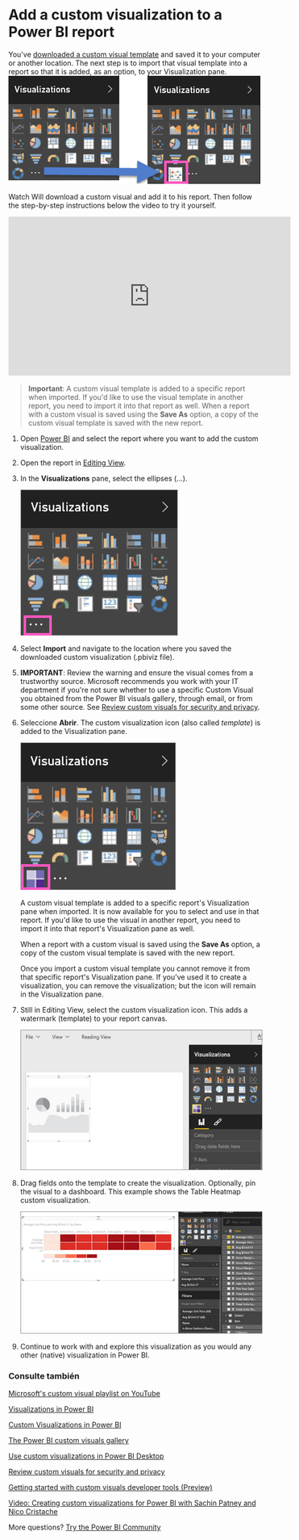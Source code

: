 <properties
   pageTitle="Add a custom visualization to a Power BI report"
   description="Add a custom visual to a Power BI report"
   services="powerbi"
   documentationCenter=""
   authors="mihart"
   manager="mblythe"
   backup=""
   editor=""
   tags=""
  featuredVideoId="gido6wr5pvE"
  qualityFocus="no"
   qualityDate=""/>

<tags
   ms.service="powerbi"
   ms.devlang="NA"
   ms.topic="article"
   ms.tgt_pltfrm="NA"
   ms.workload="powerbi"
   ms.date="08/25/2016"
   ms.author="mihart"/>
# <a name="add-a-custom-visualization-to-a-power-bi-report"></a>Add a custom visualization to a Power BI report

You've <bpt id="p1">[</bpt>downloaded a custom visual template<ept id="p1">](powerbi-custom-visuals-download-from-the-gallery.md)</ept> and saved it to your computer or another location.  The next step is to import that visual template into a report so that it is added, as an option, to your Visualization pane.
    ![](media/powerbi-custom-visuals-add-to-report/pbi-custom-viz-icon.png)

Watch Will download a custom visual and add it to his report. Then follow the step-by-step instructions below the video to try it yourself.

<iframe width="560" height="315" src="https://www.youtube.com/embed/gido6wr5pvE" frameborder="0" allowfullscreen></iframe>

><bpt id="p1">**</bpt>Important<ept id="p1">**</ept>: A custom visual template is added to a specific report when imported. If you'd like to use the visual template in another report, you need to import it into that report as well.
When a report with a custom visual is saved using the <bpt id="p1">**</bpt>Save As<ept id="p1">**</ept> option, a copy of the custom visual template is saved with the new report.

1. Open <bpt id="p1">[</bpt>Power BI<ept id="p1">](http://app.powerbi.com)</ept> and select the report where you want to add the custom visualization.  

2.  Open the report in <bpt id="p1">[</bpt>Editing View<ept id="p1">](powerbi-service-interact-with-a-report-in-editing-view.md)</ept>.

2. In the <bpt id="p1">**</bpt>Visualizations<ept id="p1">**</ept> pane, select the ellipses (...).

    ![](media/powerbi-custom-visuals-add-to-report/PBI_customVizEllipses.jpg)

3. Select <bpt id="p1">**</bpt>Import<ept id="p1">**</ept> and navigate to the location where you saved the downloaded custom visualization (.pbiviz file).

4. <bpt id="p1">**</bpt>IMPORTANT<ept id="p1">**</ept>: Review the warning and ensure the visual comes from a trustworthy source. Microsoft recommends you work with your IT department if you're not sure whether to use a specific Custom Visual you obtained from the Power BI visuals gallery, through email, or from some other source.
See <bpt id="p1">[</bpt>Review custom visuals for security and privacy<ept id="p1">](powerbi-custom-visuals-review-for-security-and-privacy.md)</ept>.

5. Seleccione **Abrir**. The custom visualization icon (also called <bpt id="p1">*</bpt>template<ept id="p1">*</ept>) is added to the Visualization pane.

    ![](media/powerbi-custom-visuals-add-to-report/PBI_customVizAddedIcon.jpg)

    A custom visual template is added to a specific report's Visualization pane when imported. It is now available for you to select and use in that report.
    If you'd like to use the visual in another report, you need to import it into that report's Visualization pane as well.

    When a report with a custom visual is saved using the <bpt id="p1">**</bpt>Save As<ept id="p1">**</ept> option, a copy of the custom visual template is saved with the new report.

    Once you import a custom visual template you cannot remove it from that specific report's Visualization pane. If you've used it to create a visualization, you can remove the visualization; but the icon will remain in the Visualization pane.

6. Still in Editing View, select the custom visualization icon.  This adds a watermark (template) to your report canvas.

    ![](media/powerbi-custom-visuals-add-to-report/PBI_template.jpg)

7. Drag fields onto the template to create the visualization. Optionally, pin the visual to a dashboard. This example shows the Table Heatmap custom visualization.

    ![](media/powerbi-custom-visuals-add-to-report/PBI_customVizAdded.jpg)

8. Continue to work with and explore this visualization as you would any other (native) visualization in Power BI.

### <a name="see-also"></a>Consulte también

<bpt id="p1">[</bpt>Microsoft's custom visual playlist on YouTube<ept id="p1">](https://www.youtube.com/playlist?list=PL1N57mwBHtN1vIjfvuBIzZllrmKo-Vz6x)</ept>

<bpt id="p1">[</bpt>Visualizations in Power BI<ept id="p1">](powerbi-service-visualizations-for-reports.md)</ept>

<bpt id="p1">[</bpt>Custom Visualizations in Power BI<ept id="p1">](powerbi-custom-visuals.md)</ept>

<bpt id="p1">[</bpt>The Power BI custom visuals gallery<ept id="p1">](https://app.powerbi.com/visuals)</ept>

<bpt id="p1">[</bpt>Use custom visualizations in Power BI Desktop<ept id="p1">](powerbi-custom-visuals-use.md)</ept>

<bpt id="p1">[</bpt>Review custom visuals for security and privacy<ept id="p1">](powerbi-custom-visuals-review-for-security-and-privacy.md)</ept>

<bpt id="p1">[</bpt>Getting started with custom visuals developer tools (Preview)<ept id="p1">](powerbi-custom-visuals-getting-started-with-developer-tools.md)</ept>

<bpt id="p1">[</bpt>Video: Creating custom visualizations for Power BI with Sachin Patney and Nico Cristache<ept id="p1">](https://www.youtube.com/watch?v=kULc2VbwjCc)</ept>

More questions? <bpt id="p1">[</bpt>Try the Power BI Community<ept id="p1">](http://community.powerbi.com/)</ept>
